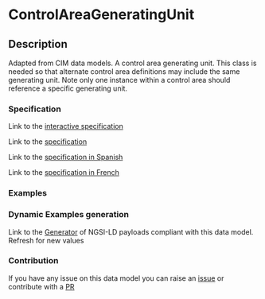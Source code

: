 # ControlAreaGeneratingUnit

## Description 

Adapted from CIM data models. A control area generating unit. This class is needed so that alternate control area definitions may include the same generating unit.   Note only one instance within a control area should reference a specific generating unit.
### Specification

Link to the [interactive specification](https://swagger.lab.fiware.org/?url=https://smart-data-models.github.io/dataModel.EnergyCIM/ControlAreaGeneratingUnit/swagger.yaml)

Link to the [specification](https://smart-data-models.github.io/dataModel.EnergyCIM/ControlAreaGeneratingUnit/doc/spec.md)

Link to the [specification in Spanish](https://smart-data-models.github.io/dataModel.EnergyCIM/ControlAreaGeneratingUnit/doc/spec_ES.md)

Link to the [specification in French](https://smart-data-models.github.io/dataModel.EnergyCIM/ControlAreaGeneratingUnit/doc/spec_FR.md)
### Examples
### Dynamic Examples generation

Link to the [Generator](https://smartdatamodels.org/extra/ngsi-ld_generator_v0.91.php?schemaUrl=https://raw.githubusercontent.com/smart-data-models/dataModel.EnergyCIM/master/ControlAreaGeneratingUnit/schema.json&email=info@smartdatamodels.org) of NGSI-LD payloads compliant with this data model. Refresh for new values
### Contribution

 If you have any issue on this data model you can raise an [issue](https://github.com/smart-data-models/dataModel.EnergyCIM/issues)  or contribute with a [PR](https://github.com/smart-data-models/dataModel.EnergyCIM/pulls)